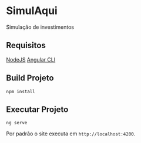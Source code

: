 # SimulAqui
Simulação de investimentos

## Requisitos
[NodeJS](https://nodejs.org/)
[Angular CLI](https://github.com/angular/angular-cli)  

## Build Projeto

```
npm install
```

## Executar Projeto

```
ng serve
```

Por padrão o site executa em `http://localhost:4200`. 